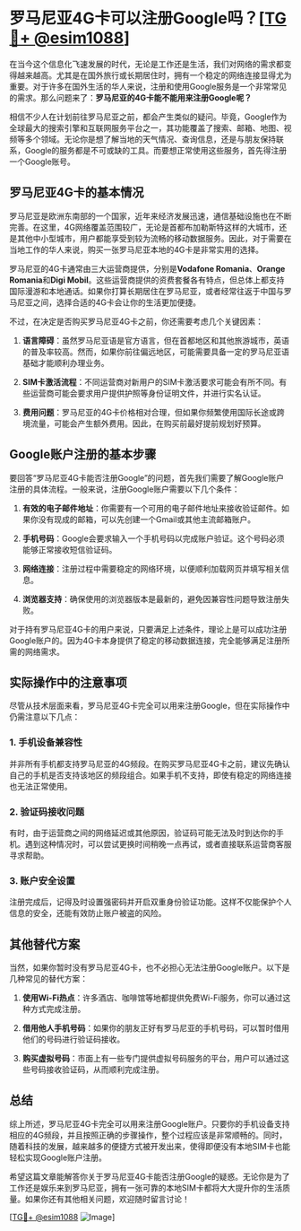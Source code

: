 # 罗马尼亚4G卡可以注册Google吗？[[TG💪+ @esim1088](https://t.me/s/esim1088)]

在当今这个信息化飞速发展的时代，无论是工作还是生活，我们对网络的需求都变得越来越高。尤其是在国外旅行或长期居住时，拥有一个稳定的网络连接显得尤为重要。对于许多在国外生活的华人来说，注册和使用Google服务是一个非常常见的需求。那么问题来了：**罗马尼亚的4G卡能不能用来注册Google呢？**

相信不少人在计划前往罗马尼亚之前，都会产生类似的疑问。毕竟，Google作为全球最大的搜索引擎和互联网服务平台之一，其功能覆盖了搜索、邮箱、地图、视频等多个领域。无论你是想了解当地的天气情况、查询信息，还是与朋友保持联系，Google的服务都是不可或缺的工具。而要想正常使用这些服务，首先得注册一个Google账号。

## 罗马尼亚4G卡的基本情况

罗马尼亚是欧洲东南部的一个国家，近年来经济发展迅速，通信基础设施也在不断完善。在这里，4G网络覆盖范围较广，无论是首都布加勒斯特这样的大城市，还是其他中小型城市，用户都能享受到较为流畅的移动数据服务。因此，对于需要在当地工作的华人来说，购买一张罗马尼亚本地的4G卡是非常实用的选择。

罗马尼亚的4G卡通常由三大运营商提供，分别是**Vodafone Romania**、**Orange Romania**和**Digi Mobil**。这些运营商提供的资费套餐各有特点，但总体上都支持国际漫游和本地通话。如果你打算长期居住在罗马尼亚，或者经常往返于中国与罗马尼亚之间，选择合适的4G卡会让你的生活更加便捷。

不过，在决定是否购买罗马尼亚4G卡之前，你还需要考虑几个关键因素：

1. **语言障碍**：虽然罗马尼亚语是官方语言，但在首都地区和其他旅游城市，英语的普及率较高。然而，如果你前往偏远地区，可能需要具备一定的罗马尼亚语基础才能顺利办理业务。
   
2. **SIM卡激活流程**：不同运营商对新用户的SIM卡激活要求可能会有所不同。有些运营商可能会要求用户提供护照等身份证明文件，并进行实名认证。

3. **费用问题**：罗马尼亚的4G卡价格相对合理，但如果你频繁使用国际长途或跨境流量，可能会产生额外费用。因此，在购买前最好提前规划好预算。

## Google账户注册的基本步骤

要回答“罗马尼亚4G卡能否注册Google”的问题，首先我们需要了解Google账户注册的具体流程。一般来说，注册Google账户需要以下几个条件：

1. **有效的电子邮件地址**：你需要有一个可用的电子邮件地址来接收验证邮件。如果你没有现成的邮箱，可以先创建一个Gmail或其他主流邮箱账户。

2. **手机号码**：Google会要求输入一个手机号码以完成账户验证。这个号码必须能够正常接收短信验证码。

3. **网络连接**：注册过程中需要稳定的网络环境，以便顺利加载网页并填写相关信息。

4. **浏览器支持**：确保使用的浏览器版本是最新的，避免因兼容性问题导致注册失败。

对于持有罗马尼亚4G卡的用户来说，只要满足上述条件，理论上是可以成功注册Google账户的。因为4G卡本身提供了稳定的移动数据连接，完全能够满足注册所需的网络需求。

## 实际操作中的注意事项

尽管从技术层面来看，罗马尼亚4G卡完全可以用来注册Google，但在实际操作中仍需注意以下几点：

### 1. 手机设备兼容性

并非所有手机都支持罗马尼亚的4G频段。在购买罗马尼亚4G卡之前，建议先确认自己的手机是否支持该地区的频段组合。如果手机不支持，即使有稳定的网络连接也无法正常使用。

### 2. 验证码接收问题

有时，由于运营商之间的网络延迟或其他原因，验证码可能无法及时到达你的手机。遇到这种情况时，可以尝试更换时间稍晚一点再试，或者直接联系运营商客服寻求帮助。

### 3. 账户安全设置

注册完成后，记得及时设置强密码并开启双重身份验证功能。这样不仅能保护个人信息的安全，还能有效防止账户被盗的风险。

## 其他替代方案

当然，如果你暂时没有罗马尼亚4G卡，也不必担心无法注册Google账户。以下是几种常见的替代方案：

1. **使用Wi-Fi热点**：许多酒店、咖啡馆等地都提供免费Wi-Fi服务，你可以通过这种方式完成注册。

2. **借用他人手机号码**：如果你的朋友正好有罗马尼亚的手机号码，可以暂时借用他们的号码进行验证码接收。

3. **购买虚拟号码**：市面上有一些专门提供虚拟号码服务的平台，用户可以通过这些号码接收验证码，从而顺利完成注册。

## 总结

综上所述，罗马尼亚4G卡完全可以用来注册Google账户。只要你的手机设备支持相应的4G频段，并且按照正确的步骤操作，整个过程应该是非常顺畅的。同时，随着科技的发展，越来越多的便捷方式被开发出来，使得即便没有本地SIM卡也能轻松实现Google账户注册。

希望这篇文章能解答你关于罗马尼亚4G卡能否注册Google的疑惑。无论你是为了工作还是娱乐来到罗马尼亚，拥有一张可靠的本地SIM卡都将大大提升你的生活质量。如果你还有其他相关问题，欢迎随时留言讨论！

[[TG💪+ @esim1088](https://t.me/s/esim1088) ![Image](https://i.postimg.cc/4NQfJmqS/Snipaste-2025-05-13-00-14-12.png)]